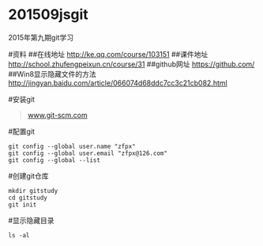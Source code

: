 # 201509jsgit
2015年第九期git学习

#资料
##在线地址
http://ke.qq.com/course/103151
##课件地址
http://school.zhufengpeixun.cn/course/31
##github网址
https://github.com/
##Win8显示隐藏文件的方法
http://jingyan.baidu.com/article/066074d68ddc7cc3c21cb082.html

#安装git
> www.git-scm.com

#配置git
```
git config --global user.name "zfpx"    
git config --global user.email "zfpx@126.com" 
git config --global --list
```
#创建git仓库
```
mkdir gitstudy
cd gitstudy
git init
```

#显示隐藏目录
```
ls -al
```




